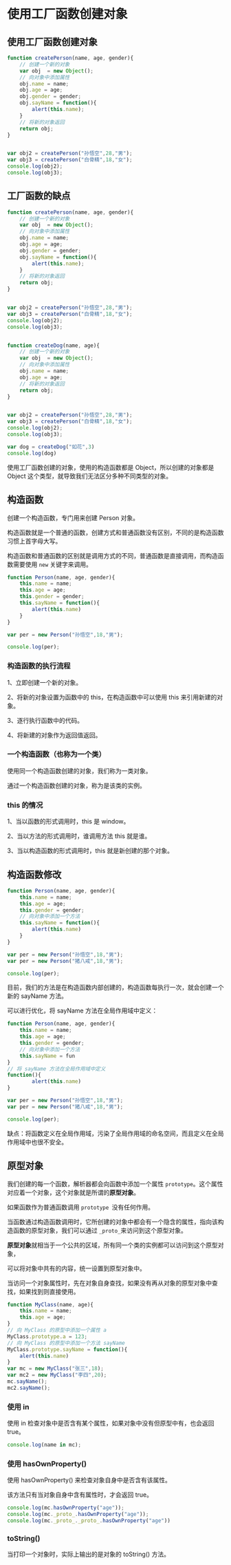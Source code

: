 # 使用工厂函数创建对象

## 使用工厂函数创建对象

```js
function createPerson(name, age, gender){
    // 创建一个新的对象
    var obj  = new Object();
    // 向对象中添加属性
    obj.name = name;
    obj.age = age;
    obj.gender = gender;
    obj.sayName = function(){
        alert(this.name);
    }
    // 将新的对象返回
    return obj;
}


var obj2 = createPerson("孙悟空",28,"男");
var obj3 = createPerson("白骨精",18,"女");
console.log(obj2);
console.log(obj3);
```

## 工厂函数的缺点

```js
function createPerson(name, age, gender){
    // 创建一个新的对象
    var obj  = new Object();
    // 向对象中添加属性
    obj.name = name;
    obj.age = age;
    obj.gender = gender;
    obj.sayName = function(){
        alert(this.name);
    }
    // 将新的对象返回
    return obj;
}


var obj2 = createPerson("孙悟空",28,"男");
var obj3 = createPerson("白骨精",18,"女");
console.log(obj2);
console.log(obj3);


function createDog(name, age){
    // 创建一个新的对象
    var obj  = new Object();
    // 向对象中添加属性
    obj.name = name;
    obj.age = age;
    // 将新的对象返回
    return obj;
}


var obj2 = createPerson("孙悟空",28,"男");
var obj3 = createPerson("白骨精",18,"女");
console.log(obj2);
console.log(obj3);

var dog = createDog("如花",3)
console.log(dog)
```

使用工厂函数创建的对象，使用的构造函数都是 Object，所以创建的对象都是 Object 这个类型，就导致我们无法区分多种不同类型的对象。

## 构造函数

创建一个构造函数，专门用来创建 Person 对象。

构造函数就是一个普通的函数，创建方式和普通函数没有区别，不同的是构造函数习惯上首字母大写。

构造函数和普通函数的区别就是调用方式的不同，普通函数是直接调用，而构造函数需要使用 `new` 关键字来调用。 

```js
function Person(name, age, gender){
    this.name = name;
    this.age = age;
    this.gender = gender;
    this.sayName = function(){
        alert(this.name)
    }
}

var per = new Person("孙悟空",18,"男");

console.log(per);
```

### 构造函数的执行流程

1、立即创建一个新的对象。

2、将新的对象设置为函数中的 this，在构造函数中可以使用 this 来引用新建的对象。

3、逐行执行函数中的代码。

4、将新建的对象作为返回值返回。

### 一个构造函数（也称为一个类）

使用同一个构造函数创建的对象，我们称为一类对象。

通过一个构造函数创建的对象，称为是该类的实例。

### this 的情况

1、当以函数的形式调用时，this 是 window。

2、当以方法的形式调用时，谁调用方法 this 就是谁。

3、当以构造函数的形式调用时，this 就是新创建的那个对象。

## 构造函数修改

```js
function Person(name, age, gender){
    this.name = name;
    this.age = age;
    this.gender = gender;
    // 向对象中添加一个方法
    this.sayName = function(){
        alert(this.name)
    }
}

var per = new Person("孙悟空",18,"男");
var per = new Person("猪八戒",18,"男");

console.log(per);
```

目前，我们的方法是在构造函数内部创建的，构造函数每执行一次，就会创建一个新的 sayName 方法。

可以进行优化，将 sayName 方法在全局作用域中定义：

```js
function Person(name, age, gender){
    this.name = name;
    this.age = age;
    this.gender = gender;
    // 向对象中添加一个方法
    this.sayName = fun
}
// 将 sayName 方法在全局作用域中定义
function(){
        alert(this.name)
}

var per = new Person("孙悟空",18,"男");
var per = new Person("猪八戒",18,"男");

console.log(per);
```

缺点：将函数定义在全局作用域，污染了全局作用域的命名空间，而且定义在全局作用域中也很不安全。

## 原型对象

我们创建的每一个函数，解析器都会向函数中添加一个属性 `prototype`。这个属性对应着一个对象，这个对象就是所谓的**原型对象**。

如果函数作为普通函数调用 `prototype `没有任何作用。

当函数通过构造函数调用时，它所创建的对象中都会有一个隐含的属性，指向该构造函数的原型对象，我们可以通过 `_proto_`来访问到这个原型对象。 

**原型对象**就相当于一个公共的区域，所有同一个类的实例都可以访问到这个原型对象，

可以将对象中共有的内容，统一设置到原型对象中。

当访问一个对象属性时，先在对象自身查找，如果没有再从对象的原型对象中查找，如果找到则直接使用。

```js
function MyClass(name, age){
    this.name = name;
    this.age = age;
}
// 向 MyClass 的原型中添加一个属性 a 
MyClass.prototype.a = 123;
// 向 MyClass 的原型中添加一个方法 sayName
MyClass.prototype.sayName = function(){
    alert(this.name)
}
var mc = new MyClass("张三",18);
var mc2 = new MyClass("李四",20);
mc.sayName();
mc2.sayName();
```

### 使用 in

使用 in 检查对象中是否含有某个属性，如果对象中没有但原型中有，也会返回 true。

```js
console.log(name in mc);
```

### 使用 hasOwnProperty()

使用 hasOwnProperty() 来检查对象自身中是否含有该属性。

该方法只有当对象自身中含有属性时，才会返回 true。

```js
console.log(mc.hasOwnProperty("age"));
console.log(mc._proto_.hasOwnProperty("age"));
console.log(mc._proto_._proto_.hasOwnProperty("age")) 
```

### toString()

当打印一个对象时，实际上输出的是对象的 toString() 方法。

